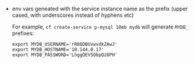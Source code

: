 * env vars geneated with the service instance name as the prefix (upper cased, with underscores instead of hyphens etc)

    For example, `cf create-service p-mysql 10mb mydb` will generate `MYDB_` prefixes:

    ```plain
    export MYDB_USERNAME='rR8QDBUvwvdkZAwJ'
    export MYDB_HOSTNAME='10.144.0.17'
    export MYDB_PASSWORD='LhggDEV5ObpQz8PH'
    ```